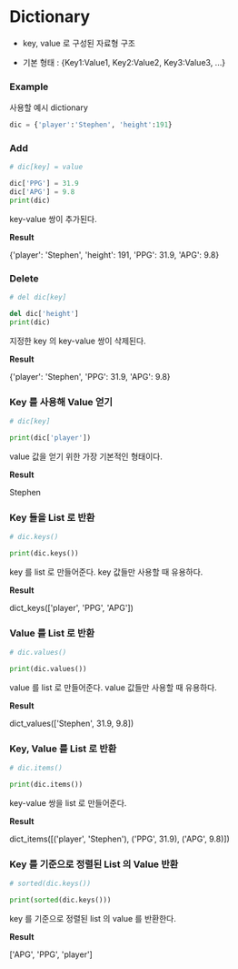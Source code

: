 # Dictionary
- key, value 로 구성된 자료형 구조

- 기본 형태 : {Key1:Value1, Key2:Value2, Key3:Value3, ...}



### Example

사용할 예시 dictionary

```python
dic = {'player':'Stephen', 'height':191}
```



### Add
```python
# dic[key] = value

dic['PPG'] = 31.9
dic['APG'] = 9.8
print(dic)
```

key-value 쌍이 추가된다.

**Result**

{'player': 'Stephen', 'height': 191, 'PPG': 31.9, 'APG': 9.8}



### Delete
```python
# del dic[key]

del dic['height']
print(dic)
```

지정한 key 의 key-value 쌍이 삭제된다.

**Result**

{'player': 'Stephen', 'PPG': 31.9, 'APG': 9.8}



### Key 를 사용해 Value 얻기
```python
# dic[key]

print(dic['player'])
```

value 값을 얻기 위한 가장 기본적인 형태이다.

**Result**

Stephen



### Key 들을 List 로 반환
```python
# dic.keys()

print(dic.keys())
```

key 를 list 로 만들어준다. key 값들만 사용할 때 유용하다.

**Result**

dict_keys(['player', 'PPG', 'APG'])



### Value 를 List 로 반환
```python
# dic.values()

print(dic.values())
```

value 를 list 로 만들어준다. value 값들만 사용할 때 유용하다.

**Result**

dict_values(['Stephen', 31.9, 9.8])



### Key, Value 를 List 로 반환
```python
# dic.items()

print(dic.items())
```

key-value 쌍을 list 로 만들어준다.

**Result**

dict_items([('player', 'Stephen'), ('PPG', 31.9), ('APG', 9.8)])



### Key 를 기준으로 정렬된 List 의 Value 반환

```python
# sorted(dic.keys())

print(sorted(dic.keys()))
```

key 를 기준으로 정렬된 list 의 value 를 반환한다.

**Result**

['APG', 'PPG', 'player']